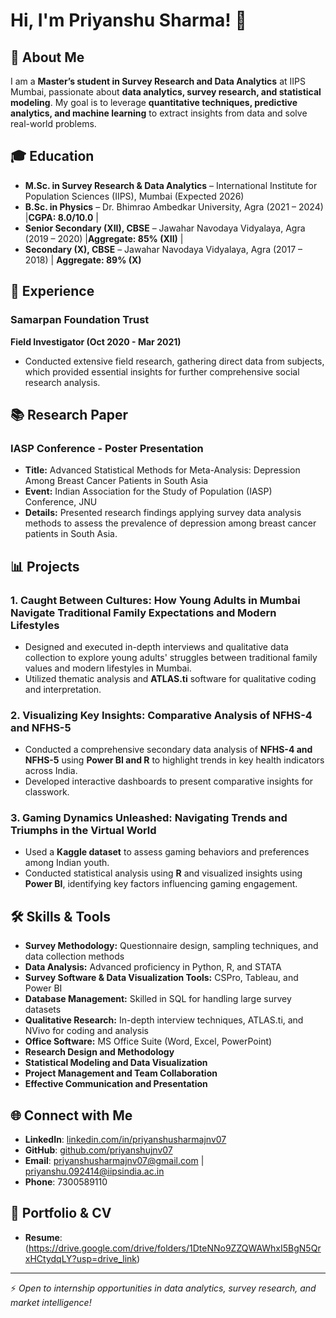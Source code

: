 # Hi, I'm Priyanshu Sharma! 👋

## 🚀 About Me
I am a **Master’s student in Survey Research and Data Analytics** at IIPS Mumbai, passionate about **data analytics, survey research, and statistical modeling**. My goal is to leverage **quantitative techniques, predictive analytics, and machine learning** to extract insights from data and solve real-world problems.

## 🎓 Education
- **M.Sc. in Survey Research & Data Analytics** – International Institute for Population Sciences (IIPS), Mumbai (Expected 2026)
- **B.Sc. in Physics** – Dr. Bhimrao Ambedkar University, Agra (2021 – 2024)
|**CGPA: 8.0/10.0** |
- **Senior Secondary (XII), CBSE** – Jawahar Navodaya Vidyalaya, Agra (2019 – 2020) |**Aggregate: 85% (XII)** |
- **Secondary (X), CBSE** – Jawahar Navodaya Vidyalaya, Agra (2017 – 2018)
| **Aggregate: 89% (X)** 

## 💼 Experience
### Samarpan Foundation Trust
**Field Investigator (Oct 2020 - Mar 2021)**  
- Conducted extensive field research, gathering direct data from subjects, which provided essential insights for further comprehensive social research analysis.

## 📚 Research Paper
### IASP Conference - Poster Presentation
- **Title:** Advanced Statistical Methods for Meta-Analysis: Depression Among Breast Cancer Patients in South Asia  
- **Event:** Indian Association for the Study of Population (IASP) Conference, JNU  
- **Details:** Presented research findings applying survey data analysis methods to assess the prevalence of depression among breast cancer patients in South Asia.

## 📊 Projects
### 1. Caught Between Cultures: How Young Adults in Mumbai Navigate Traditional Family Expectations and Modern Lifestyles
- Designed and executed in-depth interviews and qualitative data collection to explore young adults' struggles between traditional family values and modern lifestyles in Mumbai.
- Utilized thematic analysis and **ATLAS.ti** software for qualitative coding and interpretation.

### 2. Visualizing Key Insights: Comparative Analysis of NFHS-4 and NFHS-5
- Conducted a comprehensive secondary data analysis of **NFHS-4 and NFHS-5** using **Power BI and R** to highlight trends in key health indicators across India.
- Developed interactive dashboards to present comparative insights for classwork.

### 3. Gaming Dynamics Unleashed: Navigating Trends and Triumphs in the Virtual World
- Used a **Kaggle dataset** to assess gaming behaviors and preferences among Indian youth.
- Conducted statistical analysis using **R** and visualized insights using **Power BI**, identifying key factors influencing gaming engagement.

## 🛠️ Skills & Tools
- **Survey Methodology:** Questionnaire design, sampling techniques, and data collection methods
- **Data Analysis:** Advanced proficiency in Python, R, and STATA
- **Survey Software & Data Visualization Tools:** CSPro, Tableau, and Power BI
- **Database Management:** Skilled in SQL for handling large survey datasets
- **Qualitative Research:** In-depth interview techniques, ATLAS.ti, and NVivo for coding and analysis
- **Office Software:** MS Office Suite (Word, Excel, PowerPoint)
- **Research Design and Methodology**
- **Statistical Modeling and Data Visualization**
- **Project Management and Team Collaboration**
- **Effective Communication and Presentation**

## 🌐 Connect with Me
- **LinkedIn**: [linkedin.com/in/priyanshusharmajnv07](https://www.linkedin.com/in/priyanshusharmajnv07/)
- **GitHub**: [github.com/priyanshujnv07](https://github.com/priyanshujnv07)
- **Email**: priyanshusharmajnv07@gmail.com | priyanshu.092414@iipsindia.ac.in
- **Phone**: 7300589110

## 📂 Portfolio & CV
- **Resume**: (https://drive.google.com/drive/folders/1DteNNo9ZZQWAWhxI5BgN5QrxHCtydqLY?usp=drive_link)


---
⚡ *Open to internship opportunities in data analytics, survey research, and market intelligence!*
